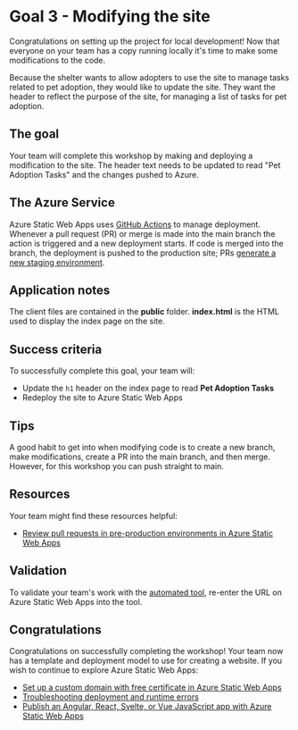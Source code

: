 # Goal 3 - Modifying the site

Congratulations on setting up the project for local development! Now that everyone on your team has a copy running locally it's time to make some modifications to the code.

Because the shelter wants to allow adopters to use the site to manage tasks related to pet adoption, they would like to update the site. They want the header to reflect the purpose of the site, for managing a list of tasks for pet adoption.

## The goal

Your team will complete this workshop by making and deploying a modification to the site. The header text needs to be updated to read "Pet Adoption Tasks" and the changes pushed to Azure.

## The Azure Service

Azure Static Web Apps uses [GitHub Actions](https://docs.microsoft.com/azure/static-web-apps/build-configuration?tabs=github-actions&WT.mc_id=academic-28005-chrhar) to manage deployment. Whenever a pull request (PR) or merge is made into the main branch the action is triggered and a new deployment starts. If code is merged into the branch, the deployment is pushed to the production site; PRs [generate a new staging environment](https://docs.microsoft.com/azure/static-web-apps/review-publish-pull-requests?WT.mc_id=academic-28005-chrhar).

## Application notes

The client files are contained in the **public** folder. **index.html** is the HTML used to display the index page on the site.

## Success criteria

To successfully complete this goal, your team will:

- Update the `h1` header on the index page to read **Pet Adoption Tasks**
- Redeploy the site to Azure Static Web Apps

## Tips

A good habit to get into when modifying code is to create a new branch, make modifications, create a PR into the main branch, and then merge. However, for this workshop you can push straight to main.

## Resources

Your team might find these resources helpful:

- [Review pull requests in pre-production environments in Azure Static Web Apps](https://docs.microsoft.com/azure/static-web-apps/review-publish-pull-requests?WT.mc_id=academic-28005-chrhar)

## Validation

To validate your team's work with the [automated tool](https://ashy-mushroom-0609d7c10.azurestaticapps.net/), re-enter the URL on Azure Static Web Apps into the tool.

## Congratulations

Congratulations on successfully completing the workshop! Your team now has a template and deployment model to use for creating a website. If you wish to continue to explore Azure Static Web Apps:

- [Set up a custom domain with free certificate in Azure Static Web Apps](https://docs.microsoft.com/azure/static-web-apps/custom-domain?tabs=azure-dns?WT.mc_id=academic-28005-chrhar)
- [Troubleshooting deployment and runtime errors](https://docs.microsoft.com/azure/static-web-apps/troubleshooting?WT.mc_id=academic-28005-chrhar)
- [Publish an Angular, React, Svelte, or Vue JavaScript app with Azure Static Web Apps](https://docs.microsoft.com/learn/modules/publish-app-service-static-web-app-api?WT.mc_id=academic-28005-chrhar)

